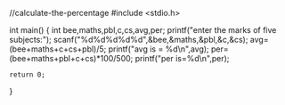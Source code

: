//calculate-the-percentage
#include <stdio.h>

int main()
{
 int bee,maths,pbl,c,cs,avg,per;
 printf("enter the marks of five subjects:");
 scanf("%d%d%d%d%d",&bee,&maths,&pbl,&c,&cs);
 avg=(bee+maths+c+cs+pbl)/5;
 printf("avg is = %d\n",avg);
 per=(bee+maths+pbl+c+cs)*100/500;
 printf("per is=%d\n",per);

    return 0;
}
